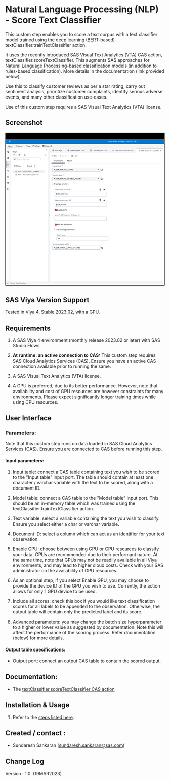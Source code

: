 # Natural Language Processing (NLP) - Score Text Classifier

This custom step enables you to score a text corpus with a text classifier model trained using the deep learning (BERT-based) textClassifier.trainTextClassifier action. 

It uses the recently introduced SAS Visual Text Analytics (VTA) CAS action, textClassifier.scoreTextClassifier.  This augments SAS approaches for Natural Language Processing-based classification models (in addition to rules-based classification). More details in the documentation (link provided below).

Use this to classify customer reviews as per a star rating, carry out sentiment analysis, prioritize customer complaints, identify serious adverse events, and many other classification use-cases.

Use of this custom step requires a SAS Visual Text Analytics (VTA) license.

## Screenshot

![Score data using a Text Classifier](./img/screenshot-score-text-classifier.png)

## SAS Viya Version Support
Tested in Viya 4, Stable 2023.02, with a GPU.

## Requirements

1. A SAS Viya 4 environment (monthly release 2023.02 or later) with SAS Studio Flows.

2. **At runtime: an active connection to CAS:** This custom step requires SAS Cloud Analytics Services (CAS). Ensure you have an active CAS connection available prior to running the same.

3. A SAS Visual Text Analytics (VTA) license.

4. A GPU is preferred, due to its better performance.  However, note that availability and cost of GPU resources are however constraints for many environments.  Please expect significantly longer training times while using CPU resources.

## User Interface

### Parameters:

Note that this custom step runs on data loaded in SAS Cloud Analytics Services (CAS). Ensure you are connected to CAS before running this step.

#### Input parameters:

1. Input table: connect a CAS table containing text you wish to be scored to the "Input table" input port. The table should contain at least one character / varchar variable with the text to be scored, along with a document ID.

2. Model table: connect a CAS table to the "Model table" input port.  This should be an in-memory table which was trained using the textClassifier.trainTextClassifier action.

3. Text variable: select a variable containing the text you wish to classify.  Ensure you select either a char or varchar variable.

4. Document ID: select a column which can act as an identifier for your text observation. 

5. Enable GPU: choose between using GPU or CPU resources to classify your data.  GPUs are recommended due to their performant nature.  At the same time, note that GPUs may not be readily available in all Viya environments, and may lead to higher cloud costs.  Check with your SAS administrator on the availability of GPU resources.

6. As an optional step, if you select Enable GPU, you may choose to provide the device ID of the GPU you wish to use.  Currently, the action allows for only 1 GPU device to be used.

7. Include all scores: check this box if you would like text classification scores for all labels to be appended to the observation.  Otherwise, the output table will contain only the predicted label and its score.
 
8. Advanced parameters: you may change the batch size  hyperparameter to a higher or lower value as suggested by documentation. Note this will affect the performance of the scoring process. Refer documentation (below) for more details.

#### Output table specifications:

- Output port: connect an output CAS table to contain the scored output.

## Documentation:

- The [textClassifier.scoreTextClassifier CAS action](https://go.documentation.sas.com/doc/en/pgmsascdc/default/casvtapg/cas-textclassifier-scoretextclassifier.htm)


## Installation & Usage
1. Refer to the [steps listed here](https://github.com/sassoftware/sas-studio-custom-steps#getting-started---making-a-custom-step-from-this-repository-available-in-sas-studio).

## Created / contact : 

- Sundaresh Sankaran (sundaresh.sankaran@sas.com)

## Change Log

Version : 1.0.   (19MAR2023)